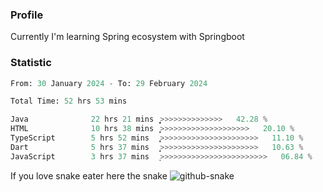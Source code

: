 ### Profile 

Currently I'm learning Spring ecosystem with Springboot

### Statistic
<!--START_SECTION:waka-->

```python
From: 30 January 2024 - To: 29 February 2024

Total Time: 52 hrs 53 mins

Java              22 hrs 21 mins  ͎͎͎͎͎͎͎͎͎͎̦>>>>>>>>>>>>>>   42.28 %
HTML              10 hrs 38 mins  ͎͎͎͎͎>>>>>>>>>>>>>>>>>>>>   20.10 %
TypeScript        5 hrs 52 mins   ͎͎̞>>>>>>>>>>>>>>>>>>>>>>   11.10 %
Dart              5 hrs 37 mins   ͎͎̝>>>>>>>>>>>>>>>>>>>>>>   10.63 %
JavaScript        3 hrs 37 mins   ͎>>>>>>>>>>>>>>>>>>>>>>>>   06.84 %
```

<!--END_SECTION:waka-->

If you love snake eater here the snake 
<picture>
  <source media="(prefers-color-scheme: dark)" srcset="https://github.com/pradana4648/pradana4648/blob/c0566a83ca6ea5f2e46bab00e717c4c82b4b5c4c/github-contribution-grid-snake-dark.svg" />
  <source media="(prefers-color-scheme: light)" srcset="https://github.com/pradana4648/pradana4648/blob/c0566a83ca6ea5f2e46bab00e717c4c82b4b5c4c/github-contribution-grid-snake.svg" />
  <img alt="github-snake" src="https://github.com/pradana4648/pradana4648/blob/c0566a83ca6ea5f2e46bab00e717c4c82b4b5c4c/github-contribution-grid-snake.svg" />
</picture>
